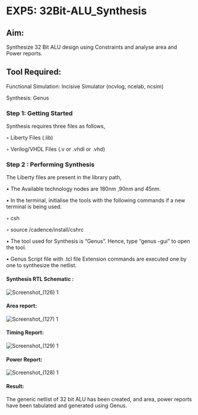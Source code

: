# EXP5: 32Bit-ALU_Synthesis

## Aim:

Synthesize 32 Bit ALU design using Constraints and analyse area and Power reports.

## Tool Required:

Functional Simulation: Incisive Simulator (ncvlog, ncelab, ncsim)

Synthesis: Genus

### Step 1: Getting Started

Synthesis requires three files as follows,

◦ Liberty Files (.lib)

◦ Verilog/VHDL Files (.v or .vhdl or .vhd)

### Step 2 : Performing Synthesis

The Liberty files are present in the library path,

• The Available technology nodes are 180nm ,90nm and 45nm.

• In the terminal, initialise the tools with the following commands if a new terminal is being
used.

◦ csh

◦ source /cadence/install/cshrc

• The tool used for Synthesis is “Genus”. Hence, type “genus -gui” to open the tool.

• Genus Script file with .tcl file Extension commands are executed one by one to synthesize the netlist.

#### Synthesis RTL Schematic :
![Screenshot_(126) 1](https://github.com/user-attachments/assets/64ba74cc-932f-442a-b43a-bc25867ea6dd)


#### Area report:
![Screenshot_(127) 1](https://github.com/user-attachments/assets/84d67580-0700-4337-be51-2669de409ba1)

#### Timing Report:
![Screenshot_(129) 1](https://github.com/user-attachments/assets/3dc916a4-e92b-4531-94c4-192e3c2672bf)

#### Power Report:
![Screenshot_(128) 1](https://github.com/user-attachments/assets/cbe06492-6473-49ec-982e-f6f4cd5089b2)




#### Result: 

The generic netlist of 32 bit ALU  has been created, and area, power reports have been tabulated and generated using Genus.
